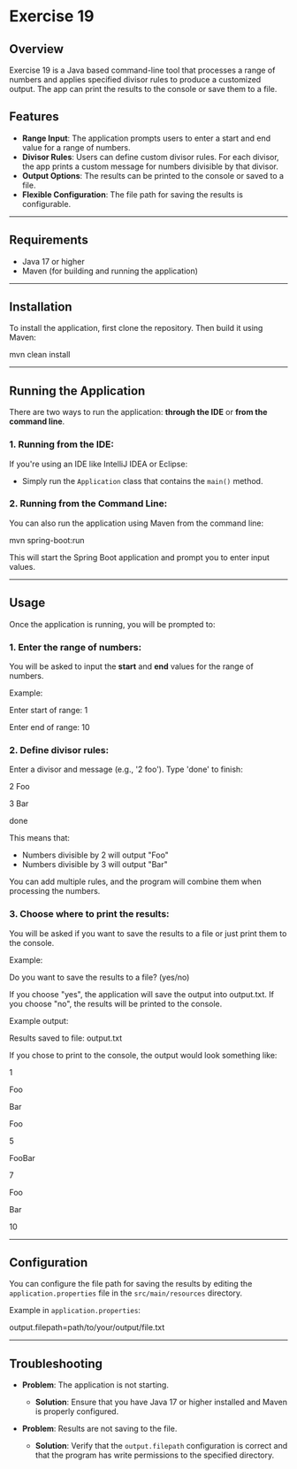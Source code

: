 # Exercise 19

## Overview

Exercise 19 is a Java based command-line tool that processes a range of numbers and applies specified divisor rules to produce a customized output. The app can print the results to the console or save them to a file.

## Features
- **Range Input**: The application prompts users to enter a start and end value for a range of numbers.
- **Divisor Rules**: Users can define custom divisor rules. For each divisor, the app prints a custom message for numbers divisible by that divisor.
- **Output Options**: The results can be printed to the console or saved to a file.
- **Flexible Configuration**: The file path for saving the results is configurable.

---

## Requirements
- Java 17 or higher
- Maven (for building and running the application)

---

## Installation

To install the application, first clone the repository. Then build it using Maven:

mvn clean install

---

## Running the Application

There are two ways to run the application: **through the IDE** or **from the command line**.

### 1. Running from the IDE:
If you're using an IDE like IntelliJ IDEA or Eclipse:
- Simply run the `Application` class that contains the `main()` method.

### 2. Running from the Command Line:
You can also run the application using Maven from the command line:

mvn spring-boot:run

This will start the Spring Boot application and prompt you to enter input values.

---

## Usage

Once the application is running, you will be prompted to:

### 1. Enter the **range** of numbers:
You will be asked to input the **start** and **end** values for the range of numbers.

Example:

Enter start of range: 1 

Enter end of range: 10

### 2. Define **divisor rules**:
Enter a divisor and message (e.g., '2 foo'). Type 'done' to finish:

2 Foo

3 Bar

done

This means that:
- Numbers divisible by 2 will output "Foo"
- Numbers divisible by 3 will output "Bar"

You can add multiple rules, and the program will combine them when processing the numbers.

### 3. Choose where to print the results:
You will be asked if you want to save the results to a file or just print them to the console.

Example:

Do you want to save the results to a file? (yes/no)

If you choose "yes", the application will save the output into output.txt. If you choose "no", the results will be printed to the console.

Example output:

Results saved to file: output.txt

If you chose to print to the console, the output would look something like:

1 

Foo

Bar

Foo

5

FooBar

7

Foo

Bar

10

---

## Configuration

You can configure the file path for saving the results by editing the `application.properties`  file in the `src/main/resources` directory.

Example in `application.properties`:

output.filepath=path/to/your/output/file.txt

---

## Troubleshooting

- **Problem**: The application is not starting.
  - **Solution**: Ensure that you have Java 17 or higher installed and Maven is properly configured.

- **Problem**: Results are not saving to the file.
  - **Solution**: Verify that the `output.filepath` configuration is correct and that the program has write permissions to the specified directory.
